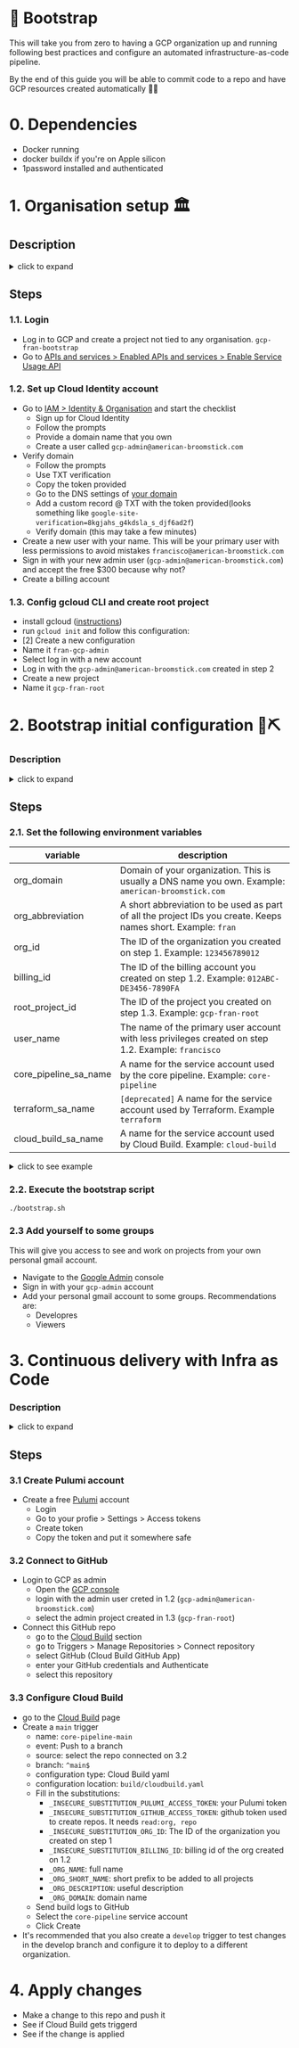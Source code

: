 # 🚀 Bootstrap
This will take you from zero to having a GCP organization up and running following best practices and configure an automated infrastructure-as-code pipeline.

By the end of this guide you will be able to commit code to a repo and have GCP resources created automatically 🤘🏼

# 0. Dependencies
- Docker running
- docker buildx if you're on Apple silicon
- 1password installed and authenticated

# 1. Organisation setup 🏛

## Description
<details>
    <summary>click to expand</summary>

</details>

## Steps
### 1.1. Login
- Log in to GCP and create a project not tied to any organisation. `gcp-fran-bootstrap`
- Go to [APIs and services > Enabled APIs and services > Enable Service Usage API](https://console.cloud.google.com/apis/library/serviceusage.googleapis.com?project=gcp-fran-bootstrap)

### 1.2. Set up Cloud Identity account
- Go to [IAM > Identity & Organisation](https://console.cloud.google.com/iam-admin/cloudidentity/consumer?folder=&project=gcp-fran-bootstrap) and start the checklist
    - Sign up for Cloud Identity
    - Follow the prompts
    - Provide a domain name that you own
    - Create a user called `gcp-admin@american-broomstick.com`
- Verify domain
    - Follow the prompts
    - Use TXT verification
    - Copy the token provided
    - Go to the DNS settings of [your domain](https://domains.google.com/registrar/american-broomstick.com/dns)
    - Add a custom record @ TXT with the token provided(looks something like `google-site-verification=8kgjahs_g4kdsla_s_djf6ad2f`)
    - Verify domain (this may take a few minutes)
- Create a new user with your name. This will be your primary user with less permissions to avoid mistakes `francisco@american-broomstick.com`
- Sign in with your new admin user (`gcp-admin@american-broomstick.com`) and accept the free $300 because why not?
- Create a billing account
### 1.3. Config gcloud CLI and create root project
- install gcloud ([instructions](https://cloud.google.com/sdk/docs/install))
- run `gcloud init` and follow this configuration:
- [2] Create a new configuration
- Name it `fran-gcp-admin`
- Select log in with a new account
- Log in with the `gcp-admin@american-broomstick.com` created in step 2
- Create a new project
- Name it `gcp-fran-root`


# 2. Bootstrap initial configuration 🧱⛏
### Description
<details>
    <summary>click to expand</summary>

This step will configure the project `gcp-fran-root` created on the previous step. This project will be an admin zone and will serve as a host for:
- `[deprecated: using Pulumi now]` ~~Bucket to store the Terraform state files to deploy Infrastructure as Code.~~
- `[deprecated: using Pulumi now]` ~~Terraform service account with permissions at the organisation level to create/delete resources.~~
- `core-pipeline` service account. This permission will be used by the Core Pipeline to deploy org level stuff. As such it has very sensitive permissions.
- Cloud Build service account used by the build pipeline. This account will impersonate the ~~`Terraform`~~ `core-pipeline` service account mentioned above. ~~The only other permission it will have is access to the Terraform state bucket mentioned above.~~
- Build and push a core-pipeline-runner image to be used by the core pipeline.
- Cloud Build pipeline to deploy Infrastructure as Code based on this repo. [this is a manual process]

This is a very sensitive project and only members of the `gcp-organization-admins` group should have access to it.
</details>

## Steps
### 2.1. Set the following environment variables
| variable              | description |
|-----------------------|-------------|
| org_domain            | Domain of your organization. This is usually a DNS name you own. Example: `american-broomstick.com` |
| org_abbreviation      | A short abbreviation to be used as part of all the project IDs you create. Keeps names short. Example: `fran` |
| org_id                | The ID of the organization you created on step 1. Example: `123456789012` |
| billing_id            | The ID of the billing account you created on step 1.2. Example: `012ABC-DE3456-7890FA` |
| root_project_id       | The ID of the project you created on step 1.3. Example: `gcp-fran-root` |
| user_name             | The name of the primary user account with less privileges created on step 1.2. Example: `francisco` |
| core_pipeline_sa_name | A name for the service account used by the core pipeline. Example: `core-pipeline` |
| terraform_sa_name     | `[deprecated]` A name for the service account used by Terraform. Example `terraform` |
| cloud_build_sa_name   | A name for the service account used by Cloud Build. Example: `cloud-build` |

<details>
    <summary>click to see example</summary>
    
```bash
# Admin stuff
export org_domain='american-broomstick.com'
export org_abbreviation='fran'
export org_id='123456789012'
export billing_id='012ABC-DE3456-7890FA'
export root_project_id="gcp-${org_abbreviation}-root"
export user_name='francisco'
# Service Accounts
export core_pipeline_sa_name="core-pipeline"
export terraform_sa_name="terraform"
export cloud_build_sa_name="cloud-build"    
```

</details>

### 2.2. Execute the bootstrap script
```bash
./bootstrap.sh
```
### 2.3 Add yourself to some groups
This will give you access to see and work on projects from your own personal gmail account.
- Navigate to the [Google Admin](https://admin.google.com/) console
- Sign in with your `gcp-admin` account
- Add your personal gmail account to some groups. Recommendations are:
    - Developres
    - Viewers




# 3. Continuous delivery with Infra as Code
### Description
<details>
    <summary>click to expand</summary>

In this part you will configure a pipeline to automatically provision GCP resources when changes are made to this repo. This is the `core pipeline`.
</details>

## Steps
### 3.1 Create Pulumi account
- Create a free [Pulumi](app.pulumi.com) account
    - Login
    - Go to your profie > Settings > Access tokens
    - Create token
    - Copy the token and put it somewhere safe
### 3.2 Connect to GitHub
- Login to GCP as admin
    - Open the [GCP console](https://console.cloud.google.com)
    - login with the admin user creted in 1.2 (`gcp-admin@american-broomstick.com`)
    - select the admin project created in 1.3 (`gcp-fran-root`)
- Connect this GitHub repo
    - go to the [Cloud Build](https://console.cloud.google.com/cloud-build) section
    - go to Triggers > Manage Repositories > Connect repository
    - select GitHub (Cloud Build GitHub App)
    - enter your GitHub credentials and Authenticate
    - select this repository
### 3.3 Configure Cloud Build
- go to the [Cloud Build](https://console.cloud.google.com/cloud-build) page
- Create a `main` trigger
    - name: `core-pipeline-main`
    - event: Push to a branch
    - source: select the repo connected on 3.2
    - branch: `^main$`
    - configuration type: Cloud Build yaml
    - configuration location: `build/cloudbuild.yaml` 
    - Fill in the substitutions:
        - `_INSECURE_SUBSTITUTION_PULUMI_ACCESS_TOKEN`: your Pulumi token
        - `_INSECURE_SUBSTITUTION_GITHUB_ACCESS_TOKEN`: github token used to create repos. It needs `read:org, repo`
        - `_INSECURE_SUBSTITUTION_ORG_ID`: The ID of the organization you created on step 1
        - `_INSECURE_SUBSTITUTION_BILLING_ID`: billing id of the org created on 1.2
        - `_ORG_NAME`: full name
        - `_ORG_SHORT_NAME`: short prefix to be added to all projects
        - `_ORG_DESCRIPTION`: useful description
        - `_ORG_DOMAIN`: domain name
    - Send build logs to GitHub
    - Select the `core-pipeline` service account
    - Click Create
- It's recommended that you also create a `develop` trigger to test changes in the develop branch and configure it to deploy to a different organization.

# 4. Apply changes
- Make a change to this repo and push it
- See if Cloud Build gets triggerd
- See if the change is applied